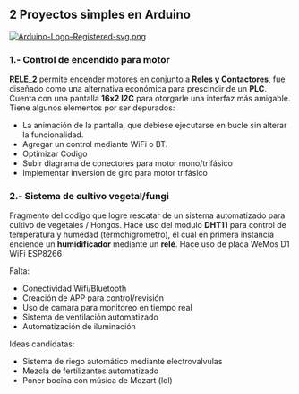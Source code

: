 ## **2 Proyectos simples en Arduino**

[![Arduino-Logo-Registered-svg.png](https://i.postimg.cc/W1FPZ7Dj/Arduino-Logo-Registered-svg.png)](https://postimg.cc/rDkbXxCY)

### **1.- Control de encendido para motor**



**RELE_2** permite encender motores en conjunto a **Reles y Contactores**, fue diseñado como una alternativa económica para prescindir de un **PLC**. 
Cuenta con una pantalla **16x2 I2C** para otorgarle una interfaz más amigable.
Tiene algunos elementos por ser depurados:
  - La animación de la pantalla, que debiese ejecutarse en bucle sin alterar la funcionalidad.
  - Agregar un control mediante WiFi o BT.
  - Optimizar Codigo
  - Subir diagrama de conectores para motor mono/trifásico
  - Implementar inversion de giro para motor trifásico
  
  
  
  ### **2.- Sistema de cultivo vegetal/fungi**

Fragmento del codigo que logre rescatar de un sistema automatizado para cultivo de vegetales / Hongos.
Hace uso del modulo **DHT11** para control de temperatura y humedad (termohigrometro), el cual en primera instancia enciende un **humidificador** mediante un **relé**.
Hace uso de placa WeMos D1 WiFi ESP8266

Falta: 

- Conectividad Wifi/Bluetooth
- Creación de APP para control/revisión
- Uso de camara para monitoreo en tiempo real
- Sistema de ventilación automatizado
- Automatización de iluminación

Ideas candidatas:

- Sistema de riego automático mediante electrovalvulas
- Mezcla de fertilizantes automatizado
- Poner bocina con música de Mozart (lol)
